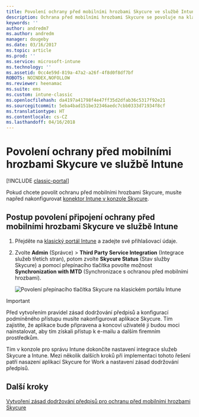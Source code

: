 ```yaml
---
title: Povolení ochrany před mobilními hrozbami Skycure ve službě Intune
description: Ochrana před mobilními hrozbami Skycure se povoluje na klasickém portálu Intune.
keywords: ''
author: andredm7
ms.author: andredm
manager: dougeby
ms.date: 03/16/2017
ms.topic: article
ms.prod: ''
ms.service: microsoft-intune
ms.technology: ''
ms.assetid: 0cc4e59d-819a-47a2-a26f-4f8d0f8df7bf
ROBOTS: NOINDEX,NOFOLLOW
ms.reviewer: heenamac
ms.suite: ems
ms.custom: intune-classic
ms.openlocfilehash: da4197a41798f4e47ff35d2dfab36c5317f92e21
ms.sourcegitcommit: 5eba4bad151be32346aedc7cbb0333d71934f8cf
ms.translationtype: HT
ms.contentlocale: cs-CZ
ms.lasthandoff: 04/16/2018
---
```

# <a name="enable-skycure-mobile-threat-defense-in-intune"></a>Povolení ochrany před mobilními hrozbami Skycure ve službě Intune

[!INCLUDE [classic-portal](../includes/classic-portal.md)]

Pokud chcete povolit ochranu před mobilními hrozbami Skycure, musíte napřed nakonfigurovat [konektor Intune v konzole Skycure](/intune-classic/deploy-use/setup-the-skycure-integration-with-Intune).

## <a name="to-enable-the-skycure-mtd-connection-in-intune"></a>Postup povolení připojení ochrany před mobilními hrozbami Skycure ve službě Intune

1.  Přejděte na [klasický portál Intune](https://manage.microsoft.com/) a zadejte své přihlašovací údaje.

2.  Zvolte **Admin** (Správce) &gt; **Third Party Service Integration** (Integrace služeb třetích stran), potom zvolte **Skycure Status** (Stav služby Skycure) a pomocí přepínacího tlačítka povolte možnost **Synchronization with MTD** (Synchronizace s ochranou před mobilními hrozbami).

    ![Povolení přepínacího tlačítka Skycure na klasickém portálu Intune](../media/mtp/enable-skycure-1.png)

> [!IMPORTANT] 
> Před vytvořením pravidel zásad dodržování předpisů a konfigurací podmíněného přístupu musíte nakonfigurovat aplikace Skycure. Tím zajistíte, že aplikace bude připravena a koncoví uživatelé ji budou moci nainstalovat, aby tím získali přístup k e-mailu a dalším firemním prostředkům.

Tím v konzole pro správu Intune dokončíte nastavení integrace služeb Skycure a Intune. Mezi několik dalších kroků při implementaci tohoto řešení patří nasazení aplikací Skycure for Work a nastavení zásad dodržování předpisů.

## <a name="next-steps"></a>Další kroky

[Vytvoření zásad dodržování předpisů pro ochranu před mobilními hrozbami Skycure](/intune-classic/deploy-use/create-skycure-mobile-threat-defense-compliance-policy)
